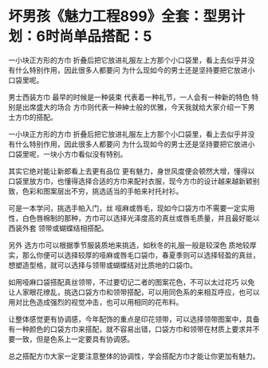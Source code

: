 # 坏男孩《魅力工程899》全套：型男计划：6时尚单品搭配：5

一小块正方形的方巾 折叠后把它放进礼服左上方那个小口袋里，看上去似乎并没有什么特别作用，因此很多人都要问 为什么现如今的男士还是坚持要把它放进小口袋里呢。

男士西装方巾 最早的时候是一种装束 代表着一种礼节，一人会有一种新的特色 特别是出席盛大的场合 方巾则代表一种紳士般的优雅，今天我就给大家介绍一下男士方巾的搭配。

一小块正方形的方巾 折叠后把它放进礼服左上方那个小口袋里，看上去似乎并没有什么特别作用，因此很多人都要问 为什么现如今的男士还是坚持要把它放进小口袋里呢，一块小方巾看似没有特别。

其实它绝对能让新郎看上去更有品位 更有魅力，身世风度便会顿然大增，懂得以口袋里放方巾，也懂得选择合适的方巾来配衬衣服，现今方巾的设计越来越新颖别致，色彩和图案层出不穷，挑选适当的手帕来衬托衬衫。

可是一本学问，挑选手帕入门，丝 哑麻或唇毛，现如今口袋方巾不需要一定实用性，白色唇棉制的那种，方巾可以选择光泽度高的真丝或唇毛质量，并且最好能以西装外套 领带或蝴蝶结相搭配。

另外 选方巾可以根据季节服装质地来挑选，如秋冬的礼服一般是较深色 质地较厚实，那么你便可以选择较厚的哑麻或唇毛口袋巾，春夏季则可以选择轻盈的真丝，想塑造型格，就可以选择与领带或蝴蝶结对比质地的口袋巾。

如用哑麻口袋搭配真丝领带，不过要切记二者的图案花色，不可以太过花巧 以免让人家眼花缭乱，挑选口袋方巾和领带搭配，可以用同色系的来相互呼应，也可以用对比色造成强烈的视觉冲击，也可以用相同的花布料。

让整体感觉更有协调感，今年配饰的重点是印花领带，可以选择领带图案中，具备有一种颜色的口袋方巾来搭配，就不容易出错，口袋方巾和领带在材质上要求并不要一致，但是色系上一定要具有协调感。

总之搭配方巾大家一定要注意整体的协调性，学会搭配方巾才能让你更加有魅力。